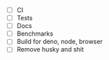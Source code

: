 - [ ] CI
- [ ] Tests
- [ ] Docs
- [ ] Benchmarks
- [ ] Build for deno, node, browser
- [ ] Remove husky and shit
